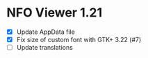 NFO Viewer 1.21
===============

* [x] Update AppData file
* [x] Fix size of custom font with GTK+ 3.22 (#7)
* [ ] Update translations
